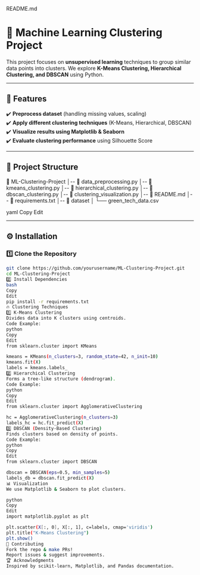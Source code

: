 README.md

# 🚀 Machine Learning Clustering Project

This project focuses on **unsupervised learning** techniques to group similar data points into clusters. We explore **K-Means Clustering, Hierarchical Clustering, and DBSCAN** using Python.

---

## 📌 Features
✔️ **Preprocess dataset** (handling missing values, scaling)  
✔️ **Apply different clustering techniques** (K-Means, Hierarchical, DBSCAN)  
✔️ **Visualize results using Matplotlib & Seaborn**  
✔️ **Evaluate clustering performance** using Silhouette Score  

---

## 📂 Project Structure
📁 ML-Clustering-Project │-- 📄 data_preprocessing.py │-- 📄 kmeans_clustering.py │-- 📄 hierarchical_clustering.py │-- 📄 dbscan_clustering.py │-- 📄 clustering_visualization.py │-- 📄 README.md │-- 📄 requirements.txt │-- 📁 dataset │ └── green_tech_data.csv

yaml
Copy
Edit

---

## ⚙️ Installation
### 1️⃣ **Clone the Repository**
```bash
git clone https://github.com/yourusername/ML-Clustering-Project.git
cd ML-Clustering-Project
2️⃣ Install Dependencies
bash
Copy
Edit
pip install -r requirements.txt
🔥 Clustering Techniques
1️⃣ K-Means Clustering
Divides data into K clusters using centroids.
Code Example:
python
Copy
Edit
from sklearn.cluster import KMeans

kmeans = KMeans(n_clusters=3, random_state=42, n_init=10)
kmeans.fit(X)
labels = kmeans.labels_
2️⃣ Hierarchical Clustering
Forms a tree-like structure (dendrogram).
Code Example:
python
Copy
Edit
from sklearn.cluster import AgglomerativeClustering

hc = AgglomerativeClustering(n_clusters=3)
labels_hc = hc.fit_predict(X)
3️⃣ DBSCAN (Density-Based Clustering)
Finds clusters based on density of points.
Code Example:
python
Copy
Edit
from sklearn.cluster import DBSCAN

dbscan = DBSCAN(eps=0.5, min_samples=5)
labels_db = dbscan.fit_predict(X)
📊 Visualization
We use Matplotlib & Seaborn to plot clusters.

python
Copy
Edit
import matplotlib.pyplot as plt

plt.scatter(X[:, 0], X[:, 1], c=labels, cmap='viridis')
plt.title("K-Means Clustering")
plt.show()
📢 Contributing
Fork the repo & make PRs!
Report issues & suggest improvements.
🏆 Acknowledgments
Inspired by scikit-learn, Matplotlib, and Pandas documentation.
